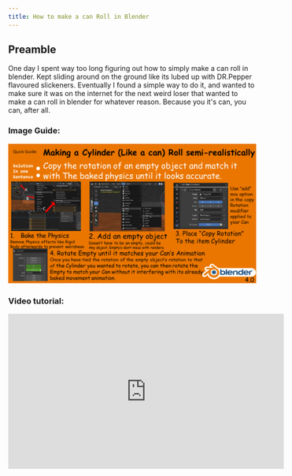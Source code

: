```yaml
---
title: How to make a can Roll in Blender
---
```


## Preamble
One day I spent way too long figuring out how to simply make a can roll in blender. Kept sliding around on the ground like its lubed up with DR.Pepper flavoured slickeners. Eventually I found a simple way to do it, and wanted to make sure it was on the internet for the next weird loser that wanted to make a can roll in blender for whatever reason. Because you it's can, you can, after all.
### Image Guide:

![image](/static/misc/canroll.png)

### Video tutorial:
<iframe width="560" height="315" src="https://www.youtube.com/embed/XAevLI7RPHo?si=X1dsN_AmWGB0OD0j" title="YouTube video player" frameborder="0" allow="accelerometer; autoplay; clipboard-write; encrypted-media; gyroscope; picture-in-picture; web-share" referrerpolicy="strict-origin-when-cross-origin" allowfullscreen></iframe>